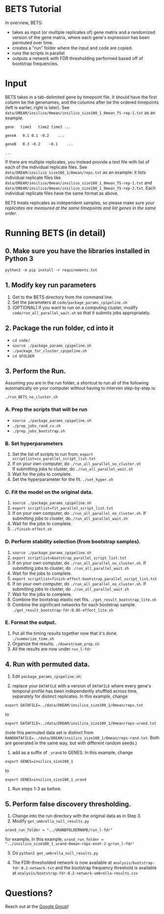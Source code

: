 # BETS Tutorial

In overview, BETS:

* takes as input (or multiple replicates of) gene matrix and a randomized version of the gene matrix, where each gene's expression has been permuted over time.
* creates a "run" folder where the input and code are copied.
* runs the scripts in parallel
* outputs a network with FDR thresholding performed based off of bootstrap frequencies.

# Input

BETS takes in a tab-delimited gene by timepoint file. It should have the first column be the genenames, and the columns after be the ordered timepoints (left is earlier, right is later). See `data/DREAM/insilico/0mean/insilico_size100_1_0mean_TS-rep-1.txt` as an example.

`gene   time1   time2 time3 ...  `

`geneA   0.1 0.1 -0.2    ...  `

`geneB   0.3 -0.2    -0.1    ...  `

`...`

If there are multiple replicates, you instead provide a text file with list of each of the individual replicate files. See `data/DREAM/insilico_size100_1/0mean/reps.txt` as an example: it lists individual replicate files like `data/DREAM/insilico/0mean/insilico_size100_1_0mean_TS-rep-1.txt` and `data/DREAM/insilico/0mean/insilico_size100_1_0mean_TS-rep-2.txt`. Each individual replicate files have the same format as above.

BETS treats replicates as independent samples, so please make sure *your replicates are measured at the same timepoints and list genes in the same order*.

# Running BETS (in detail)

## 0. Make sure you have the libraries installed in Python 3

`python3 -m pip install -r requirements.txt`

## 1. Modify key run parameters

1. Get to the BETS directory from the command line.
1. Set the parameters at `code/package_params_cpipeline.sh`
1. (OPTIONAL) If you want to run on a computing cluster, modify `code/run_all_parallel_wait.sh` so that it submits jobs appropriately.

## 2. Package the run folder, cd into it

  * `cd code/`
  * `source ./package_params_cpipeline.sh`
  * `./package_for_cluster_cpipeline.sh`
  * `cd $FOLDER`

## 3. Perform the Run.

Assuming you are in the run folder, a shortcut to run all of the following automatically on your computer without having to interven step-by-step is:

`./run_BETS_no_cluster.sh`


### A. Prep the scripts that will be run
  * `source ./package_params_cpipeline.sh`
  * `./prep_jobs_rand_cv.sh`
  * `./prep_jobs_bootstrap.sh`

### B. Set hyperparameters
1. Set the list of scripts to run from. `export scriptlist=cv_parallel_script_list.txt`
1. If on your own computer, do `./run_all_parallel_no_cluster.sh`  
   If submitting jobs to cluster, do `./run_all_parallel_wait.sh`
1. Wait for the jobs to complete.
1. Set the hyperparameter for the fit. `./set_hyper.sh`

### C. Fit the model on the original data.
1. `source ./package_params_cpipeline.sh`
1. `export scriptlist=fit_parallel_script_list.txt`
1. If on your own computer, do `./run_all_parallel_no_cluster.sh`. If submitting jobs to cluster, do`./run_all_parallel_wait.sh`
1. Wait for the jobs to complete.
1. `./finish-effect.sh`

### D. Perform stability selection (from bootstrap samples).
1. `source ./package_params_cpipeline.sh`
1. `export scriptlist=bootstrap_parallel_script_list.txt`
1. If on your own computer, do `./run_all_parallel_no_cluster.sh`. If submitting jobs to cluster, do `./run_all_parallel_wait.sh`
1. Wait for the jobs to complete.
1. `export scriptlist=finish-effect-bootstrap_parallel_script_list.txt`
1. If on your own computer, do `./run_all_parallel_no_cluster.sh`. If submitting jobs to cluster, do `./run_all_parallel_wait.sh`
1. Wait for the jobs to complete.
1. Combine the bootstrap elastic net fits. `./get_result_bootstrap_lite.sh`
1. Combine the significant networks for each bootstrap sample. `./get_result_bootstrap-fdr-0.05-effect_lite.sh`

### E. Format the output.
1. Put all the timing results together now that it's done. `./summarize_time.sh`
1. Organize the results. `./downstream_prep.sh`
1. All the results are now under `run_l-fdr`

## 4. Run with permuted data.
1. Edit `package_params_cpipeline.sh`:

  1. replace your `DATAFILE` with a version of `DATAFILE` where every gene's temporal profile has been independently shuffled across time, separately for distinct replicates. In this example, change

`export DATAFILE=../data/DREAM/insilico_size100_1/0mean/reps.txt`

to

`export DATAFILE=../data/DREAM/insilico_size100_1/0mean/reps-urand.txt`

(note this permuted data set is distinct from `RANDDATAFILE=../data/DREAM/insilico_size100_1/0mean/reps-rand.txt`.  Both are generated in the same way, but with different random seeds.)

  1. add as a suffix of `_urand` to GENES. In this example, change
  
`export GENES=insilico_size100_1`

to 

`export GENES=insilico_size100_1_urand`

1. Run steps 1-3 as before.

## 5. Perform false discovery thresholding.
1. Change into the run directory with the original data as in Step 3.
2. Modify `get_umbrella_null_results.py`

`urand_run_folder = "../URANDFOLDERNAME/run_l-fdr"`

for example, in this example, `urand_run_folder = "../insilico_size100_1_urand-0mean-reps-enet-2-g/run_l-fdr"`

3. Do `python3 get_umbrella_null_results.py`

4. The FDR-thresholded network is now available at `analysis/bootstrap-fdr-0.2-network.txt` and the bootstrap frequency threshold is available at `analysis/bootstrap-fdr-0.2-network-umbrella-results.csv`

# Questions?

Reach out at the [Google Group](https://groups.google.com/forum/#!forum/bets-support)!
